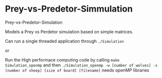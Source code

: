 # Prey-vs-Predetor-Simmulation
Prey-vs-Predetor-Simulation

Models a Prey vs Perdetor simulation based on simple matrices. 

Can run a single threaded application through `./Simulation`

or 

Run the High performace computing code by calling  `make Simulation_openmp` and then `./Simulation_openmp -w [number of wolves] -s [number of sheep] [size of board] [filename]` 
needs openMP libraries
